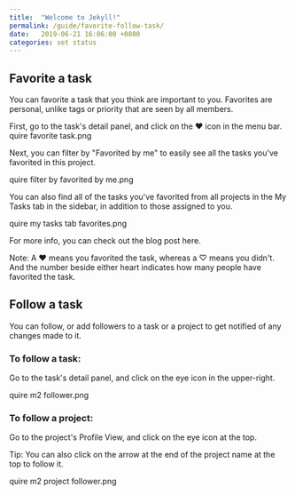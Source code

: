 ```yaml
---
title:  "Welcome to Jekyll!"
permalink: /guide/favorite-follow-task/
date:   2019-06-21 16:06:00 +0800
categories: set status
---
```


## Favorite a task

You can favorite a task that you think are important to you. Favorites are personal, unlike tags or priority that are seen by all members.

First, go to the task's detail panel, and click on the ♥ icon in the menu bar.
quire favorite task.png

Next, you can filter by "Favorited by me" to easily see all the tasks you've favorited in this project.

quire filter by favorited by me.png

You can also find all of the tasks you've favorited from all projects in the My Tasks tab in the sidebar, in addition to those assigned to you.

quire my tasks tab favorites.png

For more info, you can check out the blog post here.

Note: A ♥ means you favorited the task, whereas a ♡ means you didn't. And the number beside either heart indicates how many people have favorited the task.





## Follow a task

You can follow, or add followers to a task or a project to get notified of any changes made to it.

### To follow a task:

Go to the task's detail panel, and click on the eye icon in the upper-right.

quire m2 follower.png

### To follow a project:

Go to the project's Profile View, and click on the eye icon at the top.

Tip: You can also click on the arrow at the end of the project name at the top to follow it.

quire m2 project follower.png